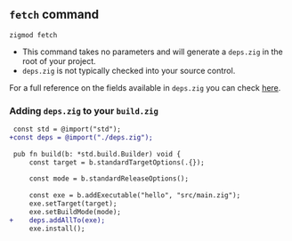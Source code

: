 ## `fetch` command
```
zigmod fetch
```

- This command takes no parameters and will generate a `deps.zig` in the root of your project.
- `deps.zig` is not typically checked into your source control.

For a full reference on the fields available in `deps.zig` you can check [here](../deps.zig.md).

### Adding `deps.zig` to your `build.zig`
```diff
 const std = @import("std");
+const deps = @import("./deps.zig");
 
 pub fn build(b: *std.build.Builder) void {
     const target = b.standardTargetOptions(.{});
 
     const mode = b.standardReleaseOptions();
 
     const exe = b.addExecutable("hello", "src/main.zig");
     exe.setTarget(target);
     exe.setBuildMode(mode);
+    deps.addAllTo(exe);
     exe.install();
```
